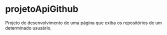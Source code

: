 # projetoApiGithub
Projeto de desenvolvimento de uma página que exiba os repositórios de um determinado ususário.
